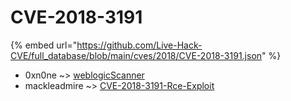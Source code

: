 # CVE-2018-3191
{% embed url="https://github.com/Live-Hack-CVE/full_database/blob/main/cves/2018/CVE-2018-3191.json" %}

* 0xn0ne ~> [weblogicScanner](https://www.alice-snow.ru/2018/database/cve-2018-3191/weblogicscanner-0xn0ne)
* mackleadmire ~> [CVE-2018-3191-Rce-Exploit](https://www.alice-snow.ru/2018/database/cve-2018-3191/cve-2018-3191-rce-exploit-mackleadmire)